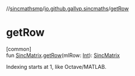 //[sincmathsmp](../../index.md)/[io.github.gallvp.sincmaths](index.md)/[getRow](get-row.md)

# getRow

[common]\
fun [SincMatrix](-sinc-matrix/index.md).[getRow](get-row.md)(mlRow: [Int](https://kotlinlang.org/api/latest/jvm/stdlib/kotlin/-int/index.html)): [SincMatrix](-sinc-matrix/index.md)

Indexing starts at 1, like Octave/MATLAB.
